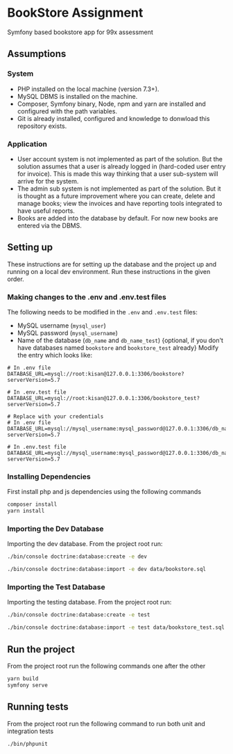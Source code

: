 # BookStore Assignment
Symfony based bookstore app for 99x assessment

## Assumptions
### System 
* PHP installed on the local machine (version 7.3+).
* MySQL DBMS is installed on the machine.
* Composer, Symfony binary, Node, npm and yarn are installed and configured with the path variables.
* Git is already installed, configured and knowledge to donwload this repository exists.

### Application
* User account system is not implemented as part of the solution. But the solution assumes that a user is already logged in (hard-coded user entry for invoice). This is made this way thinking that a user sub-system will arrive for the system.
* The admin sub system is not implemented as part of the solution. But it is thought as a future improvement where you can create, delete and manage books; view the invoices and have reporting tools integrated to have useful reports.
* Books are added into the database by default. For now new books are entered via the DBMS.

## Setting up
These instructions are for setting up the database and the project up and running on a local dev environment. Run these instructions in the given order.

### Making changes to the .env and .env.test files
The following needs to be modified in the `.env` and `.env.test` files:
* MySQL username (`mysql_user`)
* MySQL password (`mysql_username`)
* Name of the database (`db_name` and `db_name_test`) {optional, if you don't have databases named `bookstore` and `bookstore_test` already}
Modify the entry which looks like:
```
# In .env file
DATABASE_URL=mysql://root:kisan@127.0.0.1:3306/bookstore?serverVersion=5.7

# In .env.test file
DATABASE_URL=mysql://root:kisan@127.0.0.1:3306/bookstore_test?serverVersion=5.7

# Replace with your credentials
# In .env file
DATABASE_URL=mysql://mysql_username:mysql_password@127.0.0.1:3306/db_name?serverVersion=5.7

# In .env.test file
DATABASE_URL=mysql://mysql_username:mysql_password@127.0.0.1:3306/db_name_test?serverVersion=5.7

```
### Installing Dependencies
First install php and js dependencies using the following commands
```bash
composer install
yarn install
```

### Importing the Dev Database
Importing the dev database. From the project root run:
```bash
./bin/console doctrine:database:create -e dev
```
```bash
./bin/console doctrine:database:import -e dev data/bookstore.sql
```

### Importing the Test Database
Importing the testing database. From the project root run:
```bash
./bin/console doctrine:database:create -e test
```
```bash
./bin/console doctrine:database:import -e test data/bookstore_test.sql
```

## Run the project
From the project root run the following commands one after the other
```bash
yarn build
symfony serve
```

## Running tests
From the project root run the following command to run both unit and integration tests
```bash
./bin/phpunit
```
